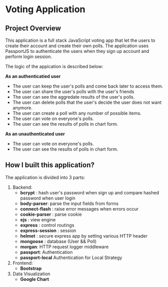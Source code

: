# Voting Application

## Project Overview
This application is a full stack JavaScript voting app that let the users to create their account and create their own polls. The application uses PassportJS to authenticate the users when they sign up account and perform login session.

The logic of the appication is described below:

**As an authenticatied user**
- The user can keep the user's polls and come back later to access them.
- The user can share the user's polls with the user's friends
- The user can see the aggredate results of the user's polls.
- The user can delete polls that the user's decide the user does not want anymore.
- The user can create a poll with any number of possible items.
- The user can vote on everyone's polls.
- The user can see the results of polls in chart form.

**As an unauthenticated user**
- The user can vote on everyone's polls.
- The user can see the results of polls in chart form.

## How I built this application?
The application is divided into 3 parts:
  1. Backend:
      - **bcrypt** : hash user's password when sign up and compare hashed password when user login
      - **body-parser**: parse the input fields from forms
      - **connect-flash** : raise error messages when errors occur
      - **cookie-parser** : parse cookie
      - **ejs** : view engine
      - **express** : control routings
      - **express-session** : session
      - **helmet** : secure express app by setting various HTTP header
      - **mongoose** : database (User && Poll)
      - **morgan**: HTTP request logger middleware
      - **passport**: Authentication
      - **passport-local** Authentication for Local Strategy
  2. Frontend:
      - **Bootstrap**
  3. Data Visualization
      - **Google Chart**







 



